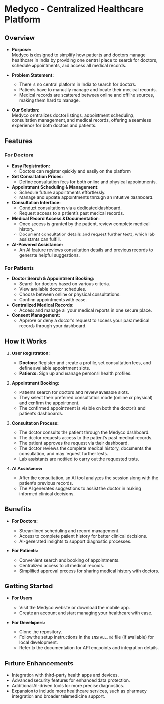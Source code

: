 # Medyco - Centralized Healthcare Platform

## Overview
- **Purpose:**  
  Medyco is designed to simplify how patients and doctors manage healthcare in India by providing one central place to search for doctors, schedule appointments, and access all medical records.

- **Problem Statement:**  
  - There is no central platform in India to search for doctors.
  - Patients have to manually manage and locate their medical records.
  - Medical records are scattered between online and offline sources, making them hard to manage.

- **Our Solution:**  
  Medyco centralizes doctor listings, appointment scheduling, consultation management, and medical records, offering a seamless experience for both doctors and patients.

## Features

### For Doctors
- **Easy Registration:**  
  - Doctors can register quickly and easily on the platform.
- **Set Consultation Prices:**  
  - Define consultation fees for both online and physical appointments.
- **Appointment Scheduling & Management:**  
  - Schedule future appointments effortlessly.
  - Manage and update appointments through an intuitive dashboard.
- **Consultation Interface:**  
  - Conduct consultations via a dedicated dashboard.
  - Request access to a patient’s past medical records.
- **Medical Record Access & Documentation:**  
  - Once access is granted by the patient, review complete medical history.
  - Document consultation details and request further tests, which lab assistants can fulfill.
- **AI-Powered Assistance:**  
  - An AI feature reviews consultation details and previous records to generate helpful suggestions.

### For Patients
- **Doctor Search & Appointment Booking:**  
  - Search for doctors based on various criteria.
  - View available doctor schedules.
  - Choose between online or physical consultations.
  - Confirm appointments with ease.
- **Centralized Medical Records:**  
  - Access and manage all your medical reports in one secure place.
- **Consent Management:**  
  - Approve or deny a doctor’s request to access your past medical records through your dashboard.

## How It Works

1. **User Registration:**
   - **Doctors:** Register and create a profile, set consultation fees, and define available appointment slots.
   - **Patients:** Sign up and manage personal health profiles.

2. **Appointment Booking:**
   - Patients search for doctors and review available slots.
   - They select their preferred consultation mode (online or physical) and confirm the appointment.
   - The confirmed appointment is visible on both the doctor’s and patient’s dashboards.

3. **Consultation Process:**
   - The doctor consults the patient through the Medyco dashboard.
   - The doctor requests access to the patient’s past medical records.
   - The patient approves the request via their dashboard.
   - The doctor reviews the complete medical history, documents the consultation, and may request further tests.
   - Lab assistants are notified to carry out the requested tests.

4. **AI Assistance:**
   - After the consultation, an AI tool analyzes the session along with the patient’s previous records.
   - The AI generates suggestions to assist the doctor in making informed clinical decisions.

## Benefits

- **For Doctors:**
  - Streamlined scheduling and record management.
  - Access to complete patient history for better clinical decisions.
  - AI-generated insights to support diagnostic processes.

- **For Patients:**
  - Convenient search and booking of appointments.
  - Centralized access to all medical records.
  - Simplified approval process for sharing medical history with doctors.

## Getting Started

- **For Users:**  
  - Visit the Medyco website or download the mobile app.
  - Create an account and start managing your healthcare with ease.

- **For Developers:**  
  - Clone the repository.
  - Follow the setup instructions in the `INSTALL.md` file (if available) for local development.
  - Refer to the documentation for API endpoints and integration details.

## Future Enhancements

- Integration with third-party health apps and devices.
- Advanced security features for enhanced data protection.
- Additional AI-driven tools for more precise diagnostics.
- Expansion to include more healthcare services, such as pharmacy integration and broader telemedicine support.

